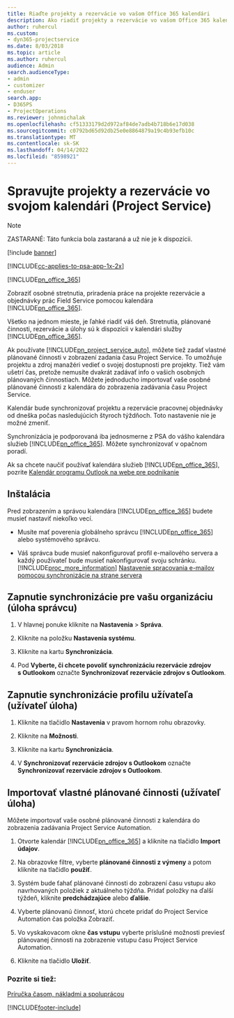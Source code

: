 ```yaml
---
title: Riaďte projekty a rezervácie vo vašom Office 365 kalendári
description: Ako riadiť projekty a rezervácie vo vašom Office 365 kalendári
author: ruhercul
ms.custom:
- dyn365-projectservice
ms.date: 8/03/2018
ms.topic: article
ms.author: ruhercul
audience: Admin
search.audienceType:
- admin
- customizer
- enduser
search.app:
- D365PS
- ProjectOperations
ms.reviewer: johnmichalak
ms.openlocfilehash: cf51333179d2d972af84de7adb4b718b6e17d038
ms.sourcegitcommit: c0792bd65d92db25e0e8864879a19c4b93efb10c
ms.translationtype: MT
ms.contentlocale: sk-SK
ms.lasthandoff: 04/14/2022
ms.locfileid: "8598921"
---
```

# <a name="manage-projects-and-bookings-in-your-calendar-project-service"></a>Spravujte projekty a rezervácie vo svojom kalendári (Project Service)

> [!Note]
> ZASTARANÉ: Táto funkcia bola zastaraná a už nie je k dispozícii.

[!include [banner](../includes/psa-now-project-operations.md)]

[!INCLUDE[cc-applies-to-psa-app-1x-2x](../includes/cc-applies-to-psa-app-1x-2x.md)]

[!INCLUDE[pn_office_365](../includes/pn-office-365.md)] 

Zobraziť osobné stretnutia, priradenia práce na projekte rezervácie a objednávky prác Field Service pomocou kalendára [!INCLUDE[pn_office_365](../includes/pn-office-365.md)].  
  
 Všetko na jednom mieste, je ľahké riadiť váš deň. Stretnutia, plánované činnosti, rezervácie a úlohy sú k dispozícii v kalendári služby [!INCLUDE[pn_office_365](../includes/pn-office-365.md)].  
  
 Ak používate [!INCLUDE[pn_project_service_auto](../includes/pn-project-service-auto.md)], môžete tiež zadať vlastné plánované činnosti v zobrazení zadania času Project Service. To umožňuje projektu a zdroj manažéri vedieť o svojej dostupnosti pre projekty. Tiež vám ušetrí čas, pretože nemusíte dvakrát zadávať info o vašich osobných plánovaných činnostiach. Môžete jednoducho importovať vaše osobné plánované činnosti z kalendára do zobrazenia zadávania času Project Service.  
  
 Kalendár bude synchronizovať projektu a rezervácie pracovnej objednávky od dneška počas nasledujúcich štyroch týždňoch. Toto nastavenie nie je možné zmeniť.  
  
 Synchronizácia je podporovaná iba jednosmerne z PSA do vášho kalendára služieb [!INCLUDE[pn_office_365](../includes/pn-office-365.md)]. Môžete synchronizovať v opačnom poradí. 
  
 Ak sa chcete naučiť používať kalendára služieb [!INCLUDE[pn_office_365](../includes/pn-office-365.md)], pozrite [Kalendár programu Outlook na webe pre podnikanie](https://support.office.com/article/Calendar-in-Outlook-on-the-web-for-business-5219c457-d1fe-4c2f-9032-1a816b88e936)  
  
## <a name="setup"></a>Inštalácia  
 Pred zobrazením a správou kalendára [!INCLUDE[pn_office_365](../includes/pn-office-365.md)] budete musieť nastaviť niekoľko vecí.  
  
- Musíte mať poverenia globálneho správcu [!INCLUDE[pn_office_365](../includes/pn-office-365.md)] alebo systémového správcu.  
  
- Váš správca bude musieť nakonfigurovať profil e-mailového servera a každý používateľ bude musieť nakonfigurovať svoju schránku. [!INCLUDE[proc_more_information](../includes/proc-more-information.md)] [Nastavenie spracovania e-mailov pomocou synchronizácie na strane servera](/dynamics365/customerengagement/on-premises/admin/set-up-server-side-synchronization-of-email-appointments-contacts-and-tasks)  
  
## <a name="turn-on-synchronization-for-your-organization-admin-task"></a>Zapnutie synchronizácie pre vašu organizáciu (úloha správcu)  
  
1.  V hlavnej ponuke kliknite na **Nastavenia** > **Správa**.  
  
2.  Kliknite na položku **Nastavenia systému**.  
  
3.  Kliknite na kartu **Synchronizácia**.  
  
4.  Pod **Vyberte, či chcete povoliť synchronizáciu rezervácie zdrojov s Outlookom** označte **Synchronizovať rezervácie zdrojov s Outlookom**.  
  
## <a name="turn-on-synchronization-for-your-user-profile-user-task"></a>Zapnutie synchronizácie profilu užívateľa (užívateľ úloha)  
  
1.  Kliknite na tlačidlo **Nastavenia**  v pravom hornom rohu obrazovky.  
  
2.  Kliknite na **Možnosti**.  
  
3.  Kliknite na kartu **Synchronizácia**.  
  
4.  V **Synchronizovať rezervácie zdrojov s Outlookom** označte **Synchronizovať rezervácie zdrojov s Outlookom**.  
  
## <a name="import-your-personal-appointments-user-task"></a>Importovať vlastné plánované činnosti (užívateľ úloha)  
 Môžete importovať vaše osobné plánované činnosti z kalendára do zobrazenia zadávania Project Service Automation.  
  
1. Otvorte kalendár [!INCLUDE[pn_office_365](../includes/pn-office-365.md)] a kliknite na tlačidlo **Import údajov**.  
  
2. Na obrazovke filtre, vyberte **plánované činnosti z výmeny** a potom kliknite na tlačidlo **použiť**.  
  
3. Systém bude ťahať plánované činnosti do zobrazení času vstupu ako navrhovaných položiek z aktuálneho týždňa. Pridať položky na ďalší týždeň, kliknite **predchádzajúce** alebo **ďalšie**.  
  
4. Vyberte plánovanú činnosť, ktorú chcete pridať do Project Service Automation čas položka Zobraziť.  
  
5. Vo vyskakovacom okne **čas vstupu** vyberte príslušné možnosti previesť plánovanej činnosti na zobrazenie vstupu času Project Service Automation.  
  
6. Kliknite na tlačidlo **Uložiť**.  
  
### <a name="see-also"></a>Pozrite si tiež:  
 [Príručka časom, nákladmi a spoluprácou](../psa/time-expense-collaboration-guide.md)


[!INCLUDE[footer-include](../includes/footer-banner.md)]
